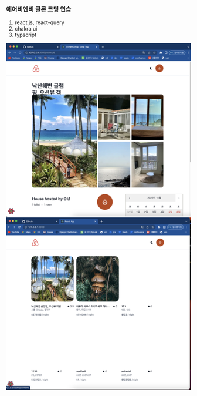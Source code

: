 ### 에어비엔비 클론 코딩 연습

1. react.js, react-query
2. chakra ui
3. typscript

![1번](./images/1.png)
![2번](./images/2.png)
